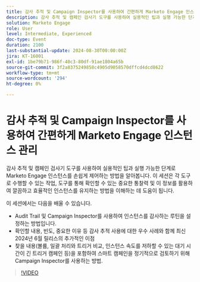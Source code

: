 ```yaml
---
title: 감사 추적 및 Campaign Inspector를 사용하여 간편하게 Marketo Engage 인스턴스 관리
description: 감사 추적 및 캠페인 검사기 도구를 사용하여 실용적인 팁과 실행 가능한 단계로 Marketo Engage 인스턴스를 손쉽게 제어하는 방법을 알아봅니다. 이 세션은 각 도구로 수행할 수 있는 작업, 도구를 통해 확인할 수 있는 중요한 통찰력 및 이 정보를 활용하여 깔끔하고 효율적인 인스턴스를 유지하는 방법을 이해하는 데 도움이 됩니다.  이 세션에서는 감사 추적 및 캠페인 검사기를 사용하여 인스턴스를 감사하는 루틴을 설정하는 방법에 대해 알아봅니다.  확인할 내용, 빈도, 중요한 이유 등 감사 추적 사용에 대한 우수 사례와 함께 최신 2024년 6월 릴리스의 추가적인 이점  찾을 내용(볼륨, 일괄 처리와 트리거 비교, 인스턴스 속도를 저하할 수 있는 대기 시간이 긴 트리거 캠페인 등)을 포함하여 스마트 캠페인을 정기적으로 검토하기 위해 Campaign Inspector를 사용하는 방법.
solution: Marketo Engage
role: User
level: Intermediate, Experienced
doc-type: Event
duration: 2100
last-substantial-update: 2024-08-30T00:00:00Z
jira: KT-16001
exl-id: 1be79b71-986f-40c3-80df-91ae1804a65b
source-git-commit: 3f2a8375249858c4905d9058570dffcd4dcd8622
workflow-type: tm+mt
source-wordcount: '294'
ht-degree: 0%

---
```


# 감사 추적 및 Campaign Inspector를 사용하여 간편하게 Marketo Engage 인스턴스 관리

감사 추적 및 캠페인 검사기 도구를 사용하여 실용적인 팁과 실행 가능한 단계로 Marketo Engage 인스턴스를 손쉽게 제어하는 방법을 알아봅니다. 이 세션은 각 도구로 수행할 수 있는 작업, 도구를 통해 확인할 수 있는 중요한 통찰력 및 이 정보를 활용하여 깔끔하고 효율적인 인스턴스를 유지하는 방법을 이해하는 데 도움이 됩니다.

이 세션에서는 다음을 배울 수 있습니다.

* Audit Trail 및 Campaign Inspector를 사용하여 인스턴스를 감사하는 루틴을 설정하는 방법입니다.
* 확인할 내용, 빈도, 중요한 이유 등 감사 추적 사용에 대한 우수 사례와 함께 최신 2024년 6월 릴리스의 추가적인 이점
* 찾을 내용(볼륨, 일괄 처리와 트리거 비교, 인스턴스 속도를 저하할 수 있는 대기 시간이 긴 트리거 캠페인 등)을 포함하여 스마트 캠페인을 정기적으로 검토하기 위해 Campaign Inspector를 사용하는 방법.

>[!VIDEO](https://video.tv.adobe.com/v/3456958/?learn=on&captions=kor)
